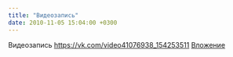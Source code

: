 ```yaml
---
title: "Видеозапись"
date: 2010-11-05 15:04:00 +0300
---
```


Видеозапись
<a class="vk-attach" href="https://vk.com/video41076938_154253511">https://vk.com/video41076938_154253511</a>
<a class="vk-attach" href="https://vk.com/video41076938_154253511">Вложение</a>
